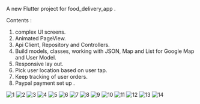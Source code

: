 A new Flutter project for food_delivery_app .

Contents :
1. complex Ul screens.
2. Animated PageView.
3. Api Client, Repository and Controllers.
4. Build models, classes, working with JSON, Map and List for Google Map and User Model.
5. Responsive lay out.
6. Pick user location based on user tap.
7. Keep tracking of user orders.
8. Paypal payment set up .

![1](https://user-images.githubusercontent.com/85794958/172360723-bf0bcffc-408b-4877-a2bb-20c61503e592.png)
![2](https://user-images.githubusercontent.com/85794958/172360741-e550ddbe-5262-4121-b599-0bd4216dd2e6.png)
![3](https://user-images.githubusercontent.com/85794958/172360757-8ef10f1f-f41c-4c2d-91cc-7ed5531b85ca.png)
![4](https://user-images.githubusercontent.com/85794958/172360770-ccdcf0ec-c9d7-4019-8fd7-35ab6cbf1840.png)
![5](https://user-images.githubusercontent.com/85794958/172360778-4a333dc5-515a-433f-b95a-f5db3e08c175.png)
![6](https://user-images.githubusercontent.com/85794958/172360798-26e31234-c9b5-4a2d-a53f-db3e1491073f.png)
![7](https://user-images.githubusercontent.com/85794958/172360841-a2833d67-3cb9-44fd-aad8-2152ab256ef7.png)
![8](https://user-images.githubusercontent.com/85794958/172360845-94ff1cfa-5bf1-4c30-8551-ac9c0de50dea.png)
![9](https://user-images.githubusercontent.com/85794958/172360852-2eb573a8-112e-4fa3-add5-9dbf80cf1c19.png)
![10](https://user-images.githubusercontent.com/85794958/172360857-222cf8e9-0363-4b55-868d-a3d2cb84cbfa.png)
![11](https://user-images.githubusercontent.com/85794958/172360867-2e7f90c5-6fa2-4105-800e-45fc50d17b94.png)
![12](https://user-images.githubusercontent.com/85794958/172360878-e335b531-a9ad-4008-aa5d-a0f0c5b4607e.png)
![13](https://user-images.githubusercontent.com/85794958/172360890-18269cdf-0959-4d98-87e6-5164658cfda0.png)
![14](https://user-images.githubusercontent.com/85794958/172360897-8c82fb7d-402e-41ab-8057-e37c9cb197bc.png)



